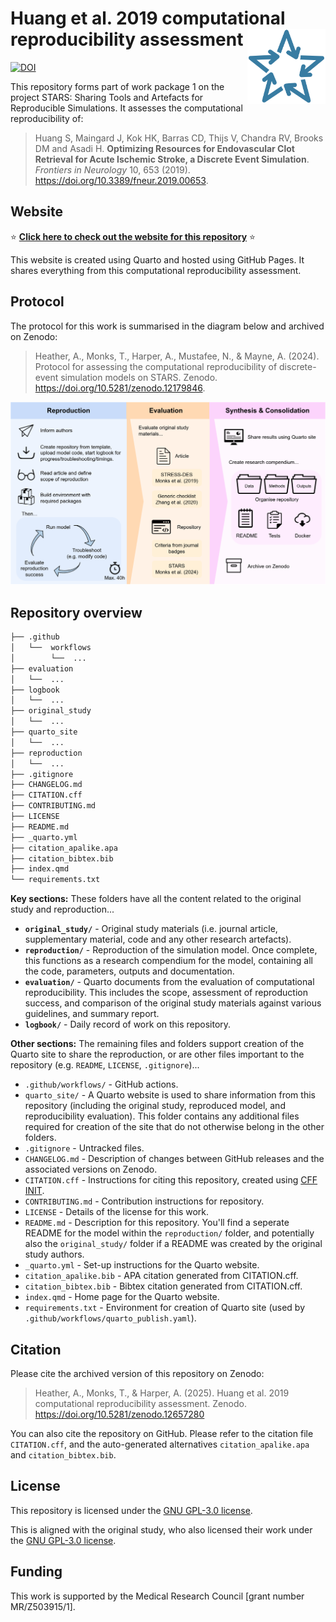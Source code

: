 # Huang et al. 2019 computational reproducibility assessment <a href="https://github.com/pythonhealthdatascience"><img src="quarto_site/stars_logo_blue.png" align="right" height="120" alt="STARS" /></a>

[![DOI](https://zenodo.org/badge/DOI/10.5281/zenodo.12657280.svg)](https://doi.org/10.5281/zenodo.12657280)

This repository forms part of work package 1 on the project STARS: Sharing Tools and Artefacts for Reproducible Simulations. It assesses the computational reproducibility of:

> Huang S, Maingard J, Kok HK, Barras CD, Thijs V, Chandra RV, Brooks DM and Asadi H. **Optimizing Resources for Endovascular Clot Retrieval for Acute Ischemic Stroke, a Discrete Event Simulation**. *Frontiers in Neurology* 10, 653 (2019). <https://doi.org/10.3389/fneur.2019.00653>.

## Website

⭐ **[Click here to check out the website for this repository](https://pythonhealthdatascience.github.io/stars-reproduce-huang-2019/)** ⭐

This website is created using Quarto and hosted using GitHub Pages. It shares everything from this computational reproducibility assessment.

## Protocol

The protocol for this work is summarised in the diagram below and archived on Zenodo:

> Heather, A., Monks, T., Harper, A., Mustafee, N., & Mayne, A. (2024). Protocol for assessing the computational reproducibility of discrete-event simulation models on STARS. Zenodo. <https://doi.org/10.5281/zenodo.12179846>.

![Workflow](./quarto_site/stars_wp1_workflow.png)

## Repository overview

<!-- TODO: Update this if you amend the structure or contents of the repository -->
```bash
├── .github
│   └──  workflows
│        └──  ...
├── evaluation
│   └──  ...
├── logbook
│   └──  ...
├── original_study
│   └──  ...
├── quarto_site
│   └──  ...
├── reproduction
│   └──  ...
├── .gitignore
├── CHANGELOG.md
├── CITATION.cff
├── CONTRIBUTING.md
├── LICENSE
├── README.md
├── _quarto.yml
├── citation_apalike.apa
├── citation_bibtex.bib
├── index.qmd
└── requirements.txt
```

**Key sections:** These folders have all the content related to the original study and reproduction...

* **`original_study/`** - Original study materials (i.e. journal article, supplementary material, code and any other research artefacts).
* **`reproduction/`** - Reproduction of the simulation model. Once complete, this functions as a research compendium for the model, containing all the code, parameters, outputs and documentation.
* **`evaluation/`** - Quarto documents from the evaluation of computational reproducibility. This includes the scope, assessment of reproduction success, and comparison of the original study materials against various guidelines, and summary report.
* **`logbook/`** - Daily record of work on this repository.

**Other sections:** The remaining files and folders support creation of the Quarto site to share the reproduction, or are other files important to the repository (e.g. `README`, `LICENSE`, `.gitignore`)...

* `.github/workflows/` - GitHub actions.
* `quarto_site/` - A Quarto website is used to share information from this repository (including the original study, reproduced model, and reproducibility evaluation). This folder contains any additional files required for creation of the site that do not otherwise belong in the other folders.
* `.gitignore` - Untracked files.
* `CHANGELOG.md` - Description of changes between GitHub releases and the associated versions on Zenodo.
* `CITATION.cff` - Instructions for citing this repository, created using [CFF INIT](https://citation-file-format.github.io/).
* `CONTRIBUTING.md` - Contribution instructions for repository.
* `LICENSE` - Details of the license for this work.
* `README.md` - Description for this repository. You'll find a seperate README for the model within the `reproduction/` folder, and potentially also the `original_study/` folder if a README was created by the original study authors.
* `_quarto.yml` - Set-up instructions for the Quarto website.
* `citation_apalike.bib` - APA citation generated from CITATION.cff.
* `citation_bibtex.bib` - Bibtex citation generated from CITATION.cff.
* `index.qmd` - Home page for the Quarto website.
* `requirements.txt` - Environment for creation of Quarto site (used by `.github/workflows/quarto_publish.yaml`).

## Citation

Please cite the archived version of this repository on Zenodo:

> Heather, A., Monks, T., & Harper, A. (2025). Huang et al. 2019 computational reproducibility assessment. Zenodo. <https://doi.org/10.5281/zenodo.12657280>

You can also cite the repository on GitHub. Please refer to the citation file `CITATION.cff`, and the auto-generated alternatives `citation_apalike.apa` and `citation_bibtex.bib`.

## License

This repository is licensed under the [GNU GPL-3.0 license](https://github.com/pythonhealthdatascience/stars-reproduce-huang-2019/blob/main/LICENSE).

This is aligned with the original study, who also licensed their work under the [GNU GPL-3.0 license](https://github.com/pythonhealthdatascience/stars-reproduce-huang-2019/blob/main/original_study/desECR/LICENSE).

## Funding

This work is supported by the Medical Research Council [grant number MR/Z503915/1].
